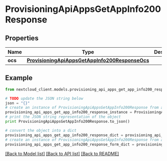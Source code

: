 # ProvisioningApiAppsGetAppInfo200Response


## Properties
Name | Type | Description | Notes
------------ | ------------- | ------------- | -------------
**ocs** | [**ProvisioningApiAppsGetAppInfo200ResponseOcs**](ProvisioningApiAppsGetAppInfo200ResponseOcs.md) |  | 

## Example

```python
from nextcloud_client.models.provisioning_api_apps_get_app_info200_response import ProvisioningApiAppsGetAppInfo200Response

# TODO update the JSON string below
json = "{}"
# create an instance of ProvisioningApiAppsGetAppInfo200Response from a JSON string
provisioning_api_apps_get_app_info200_response_instance = ProvisioningApiAppsGetAppInfo200Response.from_json(json)
# print the JSON string representation of the object
print ProvisioningApiAppsGetAppInfo200Response.to_json()

# convert the object into a dict
provisioning_api_apps_get_app_info200_response_dict = provisioning_api_apps_get_app_info200_response_instance.to_dict()
# create an instance of ProvisioningApiAppsGetAppInfo200Response from a dict
provisioning_api_apps_get_app_info200_response_form_dict = provisioning_api_apps_get_app_info200_response.from_dict(provisioning_api_apps_get_app_info200_response_dict)
```
[[Back to Model list]](../README.md#documentation-for-models) [[Back to API list]](../README.md#documentation-for-api-endpoints) [[Back to README]](../README.md)


